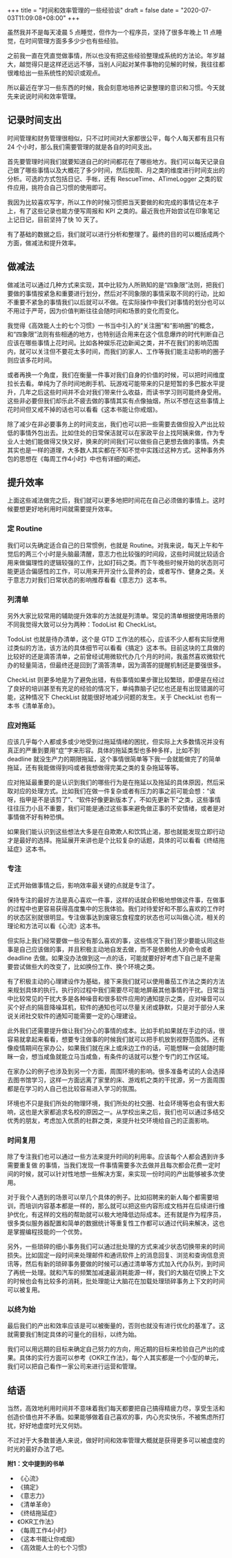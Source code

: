 +++
title = "时间和效率管理的一些经验谈"
draft = false
date = "2020-07-03T11:09:08+08:00"
+++

虽然我并不是每天凌晨 5 点睡觉，但作为一个程序员，坚持了很多年晚上 11 点睡觉，在时间管理方面多多少少也有些经验。

之前我一直在凭直觉做事情，所以也没有把这些经验整理成系统的方法论。年岁越大，越觉得只是这样还远远不够，当别人问起对某件事物的见解的时候，我往往都很难给出一些系统性的知识或观点。

所以最近在学习一些东西的时候，我会刻意地培养记录整理的意识和习惯。今天就先来说说时间和效率管理。

## 记录时间支出

时间管理和财务管理很相似，只不过时间对大家都很公平，每个人每天都有且只有 24 个小时，那么我们需要管理的就是各自的时间支出。

首先要管理时间我们就要知道自己的时间都花在了哪些地方。我们可以每天记录自己做了哪些事情以及大概花了多少时间，然后按周、月之类的维度进行时间支出的分析。可选的方式包括日记、手帐，还有 RescueTime、ATimeLogger 之类的软件应用，挑符合自己习惯的使用即可。

我因为比较喜欢写字，所以工作的时候习惯把当天要做的和完成的事情记在本子上，有了这些记录也能方便写周报和 KPI 之类的。最近我也开始尝试在印象笔记上记日记，目前坚持了快 10 天了。

有了基础的数据之后，我们就可以进行分析和整理了。最终的目的可以概括成两个方面，做减法和提升效率。

## 做减法

做减法可以通过几种方式来实现，其中比较为人所熟知的是“四象限”法则，把我们要做的事情按紧急和重要进行划分，然后对不同象限的事情采取不同的行动，比如不重要不紧急的事情我们以后就可以不做。在实际操作中我们对事情的划分也可以不用过于严苛，因为价值判断往往会随时间和场景的变化而变化。

我觉得《高效能人士的七个习惯》一书当中引入的“关注圈”和“影响圈”的概念，和“四象限”法则有些相通的地方，也特别适合用来在这个信息爆炸的时代判断自己应该在哪些事情上花时间。比如各种娱乐花边新闻之类，并不在我们的影响范围内，就可以关注但不要花太多时间，而我们的家人、工作等我们能主动影响的圈子则应该多花时间。

或者再换一个角度，我们在衡量一件事对我们自身的价值的时候，可以把时间维度拉长去看。单纯为了杀时间地刷手机、玩游戏可能带来的只是短暂的多巴胺水平提升，几年之后这些时间并不会对我们带来什么收益，而读书学习则可能终身受用。这些非必要但我们却乐此不疲去做的事情其实有点像抽烟，所以不想在这些事情上花时间但又戒不掉的话也可以看看《这本书能让你戒烟》。

除了减少在非必要事务上的时间支出，我们也可以把一些需要去做但投入产出比较低的事情外包出去。比如住处的日常保洁就可以在家政平台上找阿姨来做，作为专业人士她们能做得又快又好，换来的时间我们可以做些自己更想去做的事情。外卖其实也是一样的道理，大多数人其实都在不知不觉中实践过这种方式。这种事务外包的思想在《每周工作4小时》中也有详细的阐述。

## 提升效率

上面这些减法做完之后，我们就可以更多地把时间花在自己必须做的事情上。这时候要想更好地利用时间就需要提升效率。

### 定 Routine

我们可以先确定适合自己的日常惯例，也就是 Routine。对我来说，每天上午和午觉后的两三个小时是头脑最清醒，意志力也比较强的时间段，这些时间就比较适合用来做偏理性的逻辑较强的工作，比如打码之类。而下午晚些时候开始的状态则可能更适合偏感性的工作，可以用来开开没什么营养的会，或者写作、健身之类。关于意志力对我们日常状态的影响推荐看看《意志力》这本书。

### 列清单

另外大家比较常用的辅助提升效率的方法就是列清单。常见的清单根据使用场景的不同我觉得大致可以分为两种：TodoList 和 CheckList。

TodoList 也就是待办清单，这个是 GTD 工作法的核心，应该不少人都有实际使用过类似的方法，该方法的具体细节可以看看《搞定》这本书。目前这块的工具做的比较好的还是滴答清单，之前曾经试用微软代办几个月的时间，我虽然喜欢微软代办的轻量简洁，但最终还是回到了滴答清单，因为滴答的提醒机制还是要强很多。

CheckList 则更多地是为了避免出错，有些事情如果步骤比较繁琐，即便是在经过了良好的培训甚至有充足的经验的情况下，单纯靠脑子记忆也还是有出现错漏的可能，这种情况下 CheckList 就能很好地减少问题的发生。关于 CheckList 也有一本书《清单革命》。

### 应对拖延

应该几乎每个人都或多或少地受到过拖延情绪的困扰，但实际上大多数情况并没有真正的严重到要用“症”字来形容。具体的拖延类型也多种多样，比如不到 deadline 就没生产力的期限拖延，这个事情很简单等下我一会就能做完了的简单拖延，还有我能做得到吗或者我想做得完美之类的复杂拖延等等。

应对拖延最重要的是认识到我们的哪些行为是在拖延以及拖延的具体原因，然后采取对应的处理方式。比如我们在做一件复杂或者有压力的事之前可能会想：“诶呀，指甲是不是该剪了”、“软件好像更新版本了，不如先更新下”之类，这些事情往往压力小且不重要，我们可能是通过这些事来避免做正事的不安情绪，或者是对事情做不好有种恐惧。

如果我们能认识到这些想法大多是在自欺欺人和饮鸩止渴，那也就能发现立即行动才是最好的选择。拖延展开来讲也是个比较复杂的话题，具体的可以看看《终结拖延症》这本书。

### 专注

正式开始做事情之后，影响效率最关键的点就是专注了。

保持专注的最好方法是真心喜欢一件事，这样的话就会积极地想做这件事，在做事的过程中也更容易获得高度集中的忘我体验。我们对待爱好和不那么喜欢的工作时的状态区别就很明显。专注做事达到废寝忘食程度的状态也可以叫做心流，相关的理论和方法可以看《心流》这本书。

但实际上我们经常要做一些没有那么喜欢的事，这些情况下我们至少要能认同这些事是自己应该做的事，并且积极主动地自发去做，而不是依赖他人的命令或者 deadline 去做。如果没办法做到这一点的话，可能就要好好考虑下自己是不是需要尝试做些大的改变了，比如换份工作、换个环境之类。

有了积极主动的心理建设作为基础，接下来我们就可以使用番茄工作法之类的方法来规划具体的执行。执行的过程中我们需要尽可能地屏蔽其他事情的干扰。日常当中比较常见的干扰大多是各种噪音和很多软件应用的通知提示之类，应对噪音可以买个好点的隔音降噪耳机，软件的通知也可以尽量关闭或静默，只是对于部分人来说关闭社交软件的通知可能需要一定的心理建设。

此外我们还需要提升做让我们分心的事情的成本。比如手机如果就在手边的话，很容易就拿起来看看，想要专注做事的时候我们就可以把手机放到视野范围外。还有像疫情期间在家办公，如果我们就在床上或床边工作的话，可能想眯一会就随时能眯一会，想当咸鱼就能立马当咸鱼，有条件的话就可以整个专门的工作区域。

在家办公的例子也涉及到另一个方面，周围环境的影响。很多准备考试的人会选择去图书馆学习，这样一方面远离了家里的床、游戏机之类的干扰源，另一方面周围都是在学习的人自己也比较容易进入学习的氛围。

环境也不只是我们所处的物理环境，我们所处的社交圈、社会环境等也会有很大影响，这也是大家都追求名校的原因之一。从学校出来之后，我们也可以通过多结交优秀的朋友，考虑加入优质的社群之类，来提升社交环境给自己的正面影响。

### 时间复用

除了专注我们也可以通过一些方法来提升时间的利用率。应该每个人都会遇到许多需要重复做 的事情，当我们发现一件事情需要多次去做并且每次都会花费一定时间的时候，就可以针对性地想一些解决方案，来实现一份时间的产出能够被多次使用。

对于我个人遇到的场景可以举几个具体的例子。比如招聘来的新人每个都需要培训，而培训内容基本都是一样的，那么就可以把这些内容形成文档并在后续进行维护优化，有这样的文档的帮助就可以极大地降低边际成本。还有就是作为程序员，很多类似服务器配置和简单的数据统计等重复性工作都可以通过代码来解决，这也是掌握编程技能的一个优势。

另外，一些琐碎的细小事务我们可以通过批处理的方式来减少状态切换带来的时间损失。比如固定一段时间来处理邮件和通讯软件上的消息回复、浏览和查询信息资讯等，然后有新的琐碎事务要做的时候可以通过清单等方式加入代办队列，到时间了再统一处理。就和汽车的频繁加减速最消耗能源一样，我们的大脑在切换上下文的时候也会有比较多的消耗，批处理能让大脑花在加载处理琐碎事务上下文的时间可以被复用。

### 以终为始

最后我们的产出和效率应该是可以被衡量的，否则也就没有进行优化的基准了。这就需要我们制定具体的可量化的目标，以终为始。

我们可以用远期的目标来确定自己努力的方向，用近期的目标来检验自己产出的成果。具体的实行方面可以参考《OKR工作法》，每个人其实都是一个小型的单元，我们可以把自己看作一家公司来进行运营和管理。

## 结语

当然，高效地利用时间并不意味着我们每天都要把自己搞得精疲力尽，享受生活和创造价值也并不矛盾。如果能够做着自己喜欢的事，内心充实快乐，不被焦虑所打扰，好好地虚度时光又何妨。

不过对于大多数普通人来说，做好时间和效率管理大概就是获得更多可以被虚度的时光的最好办法了吧。

**附1：文中提到的书单**

*   《心流》
*   《搞定》
*   《意志力》
*   《清单革命》
*   《终结拖延症》
*   《OKR工作法》
*   《每周工作4小时》
*   《这本书能让你戒烟》
*   《高效能人士的七个习惯》


